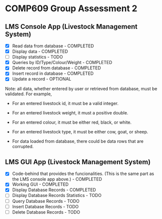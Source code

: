 # COMP609 Group Assessment 2

## LMS Console App (Livestock Management System)

- [x] Read data from database - COMPLETED
- [x] Display data - COMPLETED
- [ ] Display statistics - TODO
- [x] Queries by ID/Type/Colour/Weight - COMPLETED
- [x] Delete record from database - COMPLETED
- [x] Insert record in database - COMPLETED
- [x] Update a record - OPTIONAL

Note: all data, whether entered by user or retrieved from database, must be validated. For example,
* For an entered livestock id, it must be a valid integer.
  
* For an entered livestock weight, it must a positive double.
  
* For an entered colour, it must be either red, black, or white.
  
* For an entered livestock type, it must be either cow, goat, or sheep.
  
* For data loaded from database, there could be data rows that are 
corrupted. 


## LMS GUI App (Livestock Management System)

- [x] Code-behind that provides the funcionalities. (This is the same part as the LMS console app above.) - COMPLETED
- [x] Working GUI - COMPLETED
- [x] Display Database Records - COMPLETED
- [ ] Display Database Records Statistics - TODO
- [ ] Query Database Records - TODO
- [ ] Insert Database Records - TODO
- [ ] Delete Database Records - TODO
